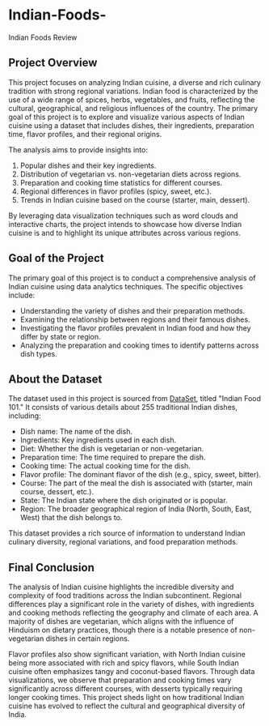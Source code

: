 # Indian-Foods-
Indian Foods Review

##  Project Overview

This project focuses on analyzing Indian cuisine, a diverse and rich culinary tradition with strong regional variations. Indian food is characterized by the use of a wide range of spices, herbs, vegetables, and fruits, reflecting the cultural, geographical, and religious influences of the country. The primary goal of this project is to explore and visualize various aspects of Indian cuisine using a dataset that includes dishes, their ingredients, preparation time, flavor profiles, and their regional origins.

The analysis aims to provide insights into:
1. Popular dishes and their key ingredients.
2. Distribution of vegetarian vs. non-vegetarian diets across regions.
3. Preparation and cooking time statistics for different courses.
4. Regional differences in flavor profiles (spicy, sweet, etc.).
5. Trends in Indian cuisine based on the course (starter, main, dessert).

By leveraging data visualization techniques such as word clouds and interactive charts, the project intends to showcase how diverse Indian cuisine is and to highlight its unique attributes across various regions.

## Goal of the Project

The primary goal of this project is to conduct a comprehensive analysis of Indian cuisine using data analytics techniques. The specific objectives include:
- Understanding the variety of dishes and their preparation methods.
- Examining the relationship between regions and their famous dishes.
- Investigating the flavor profiles prevalent in Indian food and how they differ by state or region.
- Analyzing the preparation and cooking times to identify patterns across dish types.

## About the Dataset

The dataset used in this project is sourced from <a href="https://github.com/SandaminiW/Indian-Foods-/blob/main/indian_food.csv">DataSet</a>, titled "Indian Food 101." It consists of various details about 255 traditional Indian dishes, including:
- Dish name: The name of the dish.
- Ingredients: Key ingredients used in each dish.
- Diet: Whether the dish is vegetarian or non-vegetarian.
- Preparation time: The time required to prepare the dish.
- Cooking time: The actual cooking time for the dish.
- Flavor profile: The dominant flavor of the dish (e.g., spicy, sweet, bitter).
- Course: The part of the meal the dish is associated with (starter, main course, dessert, etc.).
- State: The Indian state where the dish originated or is popular.
- Region: The broader geographical region of India (North, South, East, West) that the dish belongs to.

This dataset provides a rich source of information to understand Indian culinary diversity, regional variations, and food preparation methods. 

## Final Conclusion
The analysis of Indian cuisine highlights the incredible diversity and complexity of food traditions across the Indian subcontinent. Regional differences play a significant role in the variety of dishes, with ingredients and cooking methods reflecting the geography and climate of each area. A majority of dishes are vegetarian, which aligns with the influence of Hinduism on dietary practices, though there is a notable presence of non-vegetarian dishes in certain regions.

Flavor profiles also show significant variation, with North Indian cuisine being more associated with rich and spicy flavors, while South Indian cuisine often emphasizes tangy and coconut-based flavors. Through data visualizations, we observe that preparation and cooking times vary significantly across different courses, with desserts typically requiring longer cooking times. This project sheds light on how traditional Indian cuisine has evolved to reflect the cultural and geographical diversity of India.
